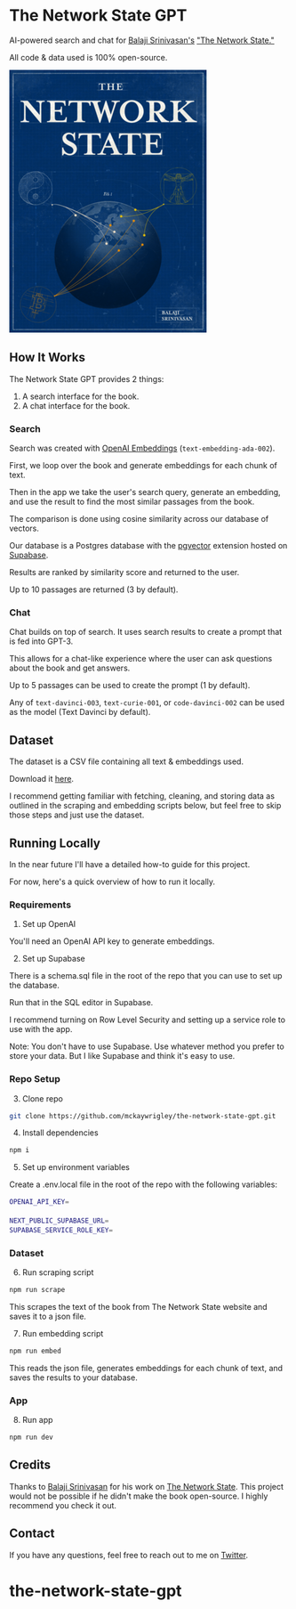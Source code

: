 # The Network State GPT

AI-powered search and chat for [Balaji Srinivasan's](https://twitter.com/balajis) ["The Network State."](https://thenetworkstate.com/)

All code & data used is 100% open-source.

[![The Network State GPT](./public/cover.png)](https://the-network-state-gpt.vercel.app/)

## How It Works

The Network State GPT provides 2 things:

1. A search interface for the book.
2. A chat interface for the book.

### Search

Search was created with [OpenAI Embeddings](https://platform.openai.com/docs/guides/embeddings) (`text-embedding-ada-002`).

First, we loop over the book and generate embeddings for each chunk of text.

Then in the app we take the user's search query, generate an embedding, and use the result to find the most similar passages from the book.

The comparison is done using cosine similarity across our database of vectors.

Our database is a Postgres database with the [pgvector](https://github.com/pgvector/pgvector) extension hosted on [Supabase](https://supabase.com/).

Results are ranked by similarity score and returned to the user.

Up to 10 passages are returned (3 by default).

### Chat

Chat builds on top of search. It uses search results to create a prompt that is fed into GPT-3.

This allows for a chat-like experience where the user can ask questions about the book and get answers.

Up to 5 passages can be used to create the prompt (1 by default).

Any of `text-davinci-003`, `text-curie-001`, or `code-davinci-002` can be used as the model (Text Davinci by default).

## Dataset

The dataset is a CSV file containing all text & embeddings used.

Download it [here](https://drive.google.com/file/d/1djr6I4-oPNTABaqrmubaL_5tSXetbrdf/view).

I recommend getting familiar with fetching, cleaning, and storing data as outlined in the scraping and embedding scripts below, but feel free to skip those steps and just use the dataset.

## Running Locally

In the near future I'll have a detailed how-to guide for this project.

For now, here's a quick overview of how to run it locally.

### Requirements

1. Set up OpenAI

You'll need an OpenAI API key to generate embeddings.

2. Set up Supabase

There is a schema.sql file in the root of the repo that you can use to set up the database.

Run that in the SQL editor in Supabase.

I recommend turning on Row Level Security and setting up a service role to use with the app.

Note: You don't have to use Supabase. Use whatever method you prefer to store your data. But I like Supabase and think it's easy to use.

### Repo Setup

3. Clone repo

```bash
git clone https://github.com/mckaywrigley/the-network-state-gpt.git
```

4. Install dependencies

```bash
npm i
```

5. Set up environment variables

Create a .env.local file in the root of the repo with the following variables:

```bash
OPENAI_API_KEY=

NEXT_PUBLIC_SUPABASE_URL=
SUPABASE_SERVICE_ROLE_KEY=
```

### Dataset

6. Run scraping script

```bash
npm run scrape
```

This scrapes the text of the book from The Network State website and saves it to a json file.

7. Run embedding script

```bash
npm run embed
```

This reads the json file, generates embeddings for each chunk of text, and saves the results to your database.

### App

8. Run app

```bash
npm run dev
```

## Credits

Thanks to [Balaji Srinivasan](https://twitter.com/balajis) for his work on [The Network State](https://www.thenetworkstate.com). This project would not be possible if he didn't make the book open-source. I highly recommend you check it out.

## Contact

If you have any questions, feel free to reach out to me on [Twitter](https://twitter.com/mckaywrigley).
# the-network-state-gpt
